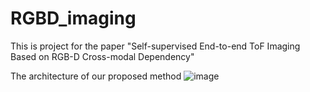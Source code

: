 # RGBD_imaging
This is project for the paper "Self-supervised End-to-end ToF Imaging Based on RGB-D Cross-modal Dependency"

The architecture of our proposed method
![image](https://github.com/user-attachments/assets/68831cf1-ef09-4326-8e3e-36c435623e94)
